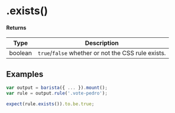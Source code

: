 # .exists()


#### Returns

| Type | Description |
| --- | --- |
| boolean | `true`/`false` whether or not the CSS rule exists. |



## Examples


```js
var output = barista({ ... }).mount();
var rule = output.rule('.vote-pedro');

expect(rule.exists()).to.be.true;
```
